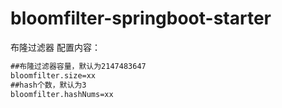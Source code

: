# bloomfilter-springboot-starter
布隆过滤器
配置内容：
```xml
##布隆过滤器容量，默认为2147483647
bloomfilter.size=xx
##hash个数，默认为3
bloomfilter.hashNums=xx
```
